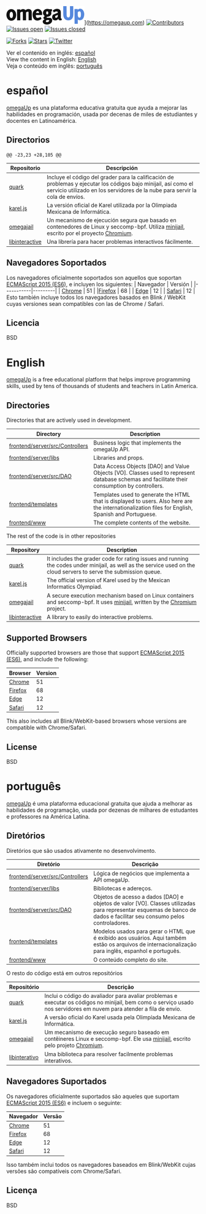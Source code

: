 ![omegaUp](frontend/www/media/omegaup.png)](https://omegaup.com)
[![Contributors](https://img.shields.io/github/contributors/omegaup/omegaup)](https://github.com/omegaup/omegaup/graphs/contributors) [![Issues open](https://img.shields.io/github/issues/omegaup/omegaup)](https://github.com/omegaup/omegaup/issues?q=is%3Aissue+is%3Aopen) [![Issues closed](https://img.shields.io/github/issues-closed/omegaup/omegaup)](https://github.com/omegaup/omegaup/issues?q=is%3Aissue+is%3Aclosed)

[![Forks](https://img.shields.io/github/forks/omegaup/omegaup?style=social)](https://github.com/omegaup/omegaup/network/members) [![Stars](https://img.shields.io/github/stars/omegaup/omegaup?style=social)](https://github.com/omegaup/omegaup/stargazers) [![Twitter](https://img.shields.io/twitter/follow/omegaup.svg?style=social&label=Follow)](https://twitter.com/omegaup)

Ver el contenido en inglés: [español](#español)  
View the content in English: [English](#English)  
Veja o conteúdo em inglês: [português](#português)

# español
[omegaUp](https://omegaup.com) es una plataforma educativa gratuita que ayuda a mejorar las habilidades en programación, usada por decenas de miles de estudiantes y docentes en Latinoamérica.

## Directorios
	@@ -23,23 +28,105 @@
| Repositorio| Descripción |
|------------|-------------|
| [quark](https://github.com/omegaup/quark) | Incluye el código del grader para la calificación de problemas y ejecutar los códigos bajo minijail, así como el servicio utilizado en los servidores de la nube para servir la cola de envíos. |
| [karel.js](https://github.com/omegaup/karel.js) | La versión oficial de Karel utilizada por la Olimpiada Mexicana de Informática. |
| [omegajail](https://github.com/omegaup/omegajail) | Un mecanismo de ejecución segura que basado en contenedores de Linux y seccomp-bpf. Utiliza [minijail](https://android.googlesource.com/platform/external/minijail/+/master), escrito por el proyecto [Chromium](https://www.chromium.org). |
| [libinteractive](https://github.com/omegaup/libinteractive) | Una librería para hacer problemas interactivos fácilmente.
## Navegadores Soportados
Los navegadores oficialmente soportados son aquellos que soportan [ECMAScript 2015 (ES6)](https://caniuse.com/#feat=es6), e incluyen los siguientes:
| Navegador | Versión |
|-----------|---------|
| [Chrome](https://www.google.com/chrome/) | 51 |
|[Firefox](http://mozilla.org/firefox/releases/) | 68 |
| [Edge](https://www.microsoft.com/edge) | 12 |
| [Safari](https://www.apple.com/safari/) | 12 |
Esto también incluye todos los navegadores basados en Blink / WebKit cuyas versiones sean compatibles con las de Chrome / Safari.
## Licencia

BSD

# English
[omegaUp](https://omegaup.com) is a free educational platform that helps improve programming skills, used by tens of thousands of students and teachers in Latin America.

## Directories

Directories that are actively used in development.

| Directory | Description |
|------------|-------------|
| [frontend/server/src/Controllers](https://github.com/omegaup/omegaup/tree/main/frontend/server/src/Controllers) | Business logic that implements the omegaUp API. |
| [frontend/server/libs](https://github.com/omegaup/omegaup/tree/main/frontend/server/libs) | Libraries and props. |
| [frontend/server/src/DAO](https://github.com/omegaup/omegaup/tree/main/frontend/server/src/DAO) | Data Access Objects [DAO] and Value Objects [VO]. Classes used to represent database schemas and facilitate their consumption by controllers. |
| [frontend/templates](https://github.com/omegaup/omegaup/tree/main/frontend/templates) | Templates used to generate the HTML that is displayed to users. Also here are the internationalization files for English, Spanish and Portuguese. |
| [frontend/www](https://github.com/omegaup/omegaup/tree/main/frontend/www) | The complete contents of the website. |

The rest of the code is in other repositories

| Repository| Description |
|------------|-------------|
| [quark](https://github.com/omegaup/quark) | It includes the grader code for rating issues and running the codes under minijail, as well as the service used on the cloud servers to serve the submission queue. |
| [karel.js](https://github.com/omegaup/karel.js) | The official version of Karel used by the Mexican Informatics Olympiad. |
| [omegajail](https://github.com/omegaup/omegajail) | A secure execution mechanism based on Linux containers and seccomp-bpf. It uses [minijail](https://android.googlesource.com/platform/external/minijail/+/master), written by the [Chromium](https://www.chromium.org) project. |
| [libinteractive](https://github.com/omegaup/libinteractive) | A library to easily do interactive problems.

## Supported Browsers

Officially supported browsers are those that support [ECMAScript 2015 (ES6)](https://caniuse.com/#feat=es6), and include the following:

| Browser | Version |
|-----------|---------|
| [Chrome](https://www.google.com/chrome/) | 51 |
|[Firefox](http://mozilla.org/firefox/releases/) | 68 |
| [Edge](https://www.microsoft.com/edge) | 12 |
| [Safari](https://www.apple.com/safari/) | 12 |

This also includes all Blink/WebKit-based browsers whose versions are compatible with Chrome/Safari.

## License

BSD

# português
[omegaUp](https://omegaup.com) é uma plataforma educacional gratuita que ajuda a melhorar as habilidades de programação, usada por dezenas de milhares de estudantes e professores na América Latina.

## Diretórios

Diretórios que são usados ​​ativamente no desenvolvimento.

| Diretório | Descrição |
|------------|-------------|
| [frontend/server/src/Controllers](https://github.com/omegaup/omegaup/tree/main/frontend/server/src/Controllers) | Lógica de negócios que implementa a API omegaUp. |
| [frontend/server/libs](https://github.com/omegaup/omegaup/tree/main/frontend/server/libs) | Bibliotecas e adereços. |
| [frontend/server/src/DAO](https://github.com/omegaup/omegaup/tree/main/frontend/server/src/DAO) | Objetos de acesso a dados [DAO] e objetos de valor [VO]. Classes utilizadas para representar esquemas de banco de dados e facilitar seu consumo pelos controladores. |
| [frontend/templates](https://github.com/omegaup/omegaup/tree/main/frontend/templates) | Modelos usados ​​para gerar o HTML que é exibido aos usuários. Aqui também estão os arquivos de internacionalização para inglês, espanhol e português. |
| [frontend/www](https://github.com/omegaup/omegaup/tree/main/frontend/www) | O conteúdo completo do site. |

O resto do código está em outros repositórios

| Repositório| Descrição |
|------------|-------------|
| [quark](https://github.com/omegaup/quark) | Inclui o código do avaliador para avaliar problemas e executar os códigos no minijail, bem como o serviço usado nos servidores em nuvem para atender a fila de envio. |
| [karel.js](https://github.com/omegaup/karel.js) | A versão oficial do Karel usada pela Olimpíada Mexicana de Informática. |
| [omegajail](https://github.com/omegaup/omegajail) | Um mecanismo de execução seguro baseado em contêineres Linux e seccomp-bpf. Ele usa [minijail](https://android.googlesource.com/platform/external/minijail/+/master), escrito pelo projeto [Chromium](https://www.chromium.org). |
| [libinterativo](https://github.com/omegaup/libinterativo) | Uma biblioteca para resolver facilmente problemas interativos.

## Navegadores Suportados

Os navegadores oficialmente suportados são aqueles que suportam [ECMAScript 2015 (ES6)](https://caniuse.com/#feat=es6) e incluem o seguinte:

| Navegador | Versão |
|-----------|---------|
| [Chrome](https://www.google.com/chrome/) | 51 |
|[Firefox](http://mozilla.org/firefox/releases/) | 68 |
| [Edge](https://www.microsoft.com/edge) | 12 |
| [Safari](https://www.apple.com/safari/) | 12 |

Isso também inclui todos os navegadores baseados em Blink/WebKit cujas versões são compatíveis com Chrome/Safari.

## Licença

BSD